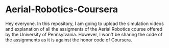 # Aerial-Robotics-Coursera

Hey everyone. In this repository, I am going to upload the simulation videos and explanation of all the assigments of the Aerial Robotics course offered by the University of Pennsylvania. However, I won't be sharing the code of the assignments as it is against the honor code of Coursera.
